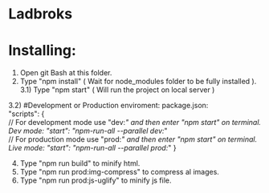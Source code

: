 # Ladbroks

# Installing:

1) Open git Bash at this folder.
2) Type "npm install" ( Wait for node_modules folder to be fully installed ).
3.1) Type "npm start" ( Will run the project on local server )

3.2) #Development or Production enviroment:
package.json:<br />
"scripts": {<br />
// For development mode use "dev:*" and then enter "npm start" on terminal.
Dev mode: "start": "npm-run-all --parallel dev:*" <br />
// For production mode use "prod:*" and then enter "npm start" on terminal.
Live mode: "start": "npm-run-all --parallel prod:*"
}<br />

4) Type "npm run build" to minify html.
5) Type "npm run prod:img-compress" to compress al images.
6) Type "npm run prod:js-uglify" to minify js file.
